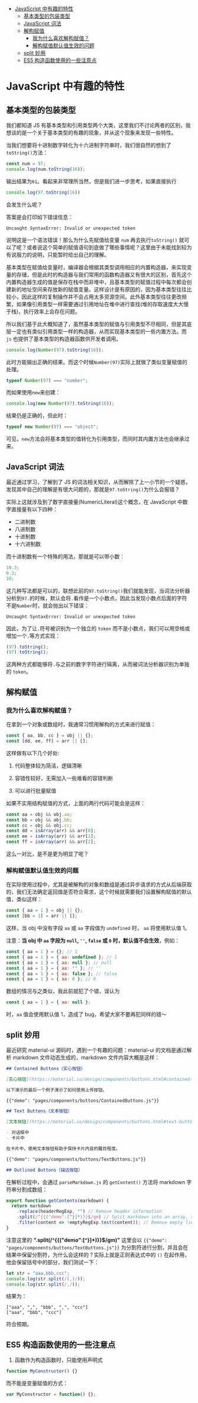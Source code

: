 <!-- TOC -->

- [JavaScript 中有趣的特性](#javascript-中有趣的特性)
    - [基本类型的包装类型](#基本类型的包装类型)
    - [JavaScript 词法](#javascript-词法)
    - [解构赋值](#解构赋值)
        - [我为什么喜欢解构赋值？](#我为什么喜欢解构赋值)
        - [解构赋值默认值生效的问题](#解构赋值默认值生效的问题)
    - [split 妙用](#split-妙用)
    - [ES5 构造函数使用的一些注意点](#es5-构造函数使用的一些注意点)

<!-- /TOC -->

# JavaScript 中有趣的特性

## 基本类型的包装类型

我们都知道 JS 有基本类型和引用类型两个大类，这里我们不讨论两者的区别，我想谈的是一个关于基本类型的有趣的现象，并从这个现象来发现一些特性。

当我们想要将十进制数字转化为十六进制字符串时，我们很自然的想到了`toString()`方法：

```js
const num = 97;
console.log(num.toString(16));
```

输出结果为`61`。看起来非常理所当然，但是我们进一步思考，如果直接执行

```js
console.log(97.toString(16))
```

会发生什么呢？

答案是会打印如下错误信息：

```
Uncaught SyntaxError: Invalid or unexpected token
```

说明这是一个语法错误！那么为什么先赋值给变量 `num` 再去执行`toString()` 就可以了呢？或者说这个简单的赋值语句到底做了哪些事情呢？这里由于未能找到较为有说服力的说明，只能暂时给出自己的理解。

基本类型在赋值给变量时，编译器会根据其类型调用相应的内置构造器，来实现变量的存储，但是此时的构造器与我们常用的函数构造器又有很大的区别，首先这个内置构造器生成的值是保存在栈中而非堆中，且基本类型的赋值过程中每次都会创建新的地址空间来存放新的赋值变量。这样设计是有原因的，因为基本类型往往比较小，因此这样的复制操作并不会占用太多资源空间。此外基本类型往往更改频繁，如果像引用类型一样需要通过引用地址在堆中进行查找(堆的存取速度大大慢于栈)，执行效率上会存在问题。

所以我们基于此大概知道了，虽然基本类型的赋值与引用类型不尽相同，但是其底层一定也有类似引用类型一样的构造器，从而实现基本类型的一些内置方法。而 `js` 也提供了基本类型的构造器函数供开发者调用。

```js
console.log(Number(97).toString(16));
```

此时方能输出正确的结果。而这个时候`Number(97)`实际上就做了类似变量赋值的处理。

```js
typeof Number(97) === "number";
```

而如果使用`new`来创建：

```js
console.log(new Number(97).toString(16));
```

结果仍是正确的，但此时：

```js
typeof new Number(97) === "object";
```

可见，`new`方法会将基本类型的值转化为引用类型，而同时其内置方法也会继承过来。

## JavaScript 词法

最近通过学习，了解到了 JS 的词法相关知识，从而解除了上一小节的一个疑惑，发现其中自己的理解是有很大问题的，那就是`97.toString()`为什么会报错？

实际上这就涉及到了数字直接量(NumericLiteral)这个概念，在 JavaScript 中数字直接量有以下四种：

- 二进制数
- 八进制数
- 十进制数
- 十六进制数

而十进制数有一个特殊的用法，那就是可以带小数：

```js
10.3;
0.3;
10;
```

这几种写法都是可以的，联想此前的`97.toString()`我们就能发现，当词法分析器分析到`97.`的时候，默认会将`.`看作是一个小数点，因此当发现小数点后面的字符不是`Number`时，就会抛出以下错误：

```
Uncaught SyntaxError: Invalid or unexpected token
```

因此，为了让`.`符号被识别为一个独立的 `token` 而不是小数点，我们可以用空格或增加一个`.`等方式实现：

```js
(97).toString();
(97).toString();
```

这两种方式都能够将`.`与之前的数字字符进行隔离，从而被词法分析器识别为单独的 `token`。

## 解构赋值

### 我为什么喜欢解构赋值？

在拿到一个对象或数组时，我通常习惯用解构的方式来进行赋值：

```js
const { aa, bb, cc } = obj || {};
const [dd, ee, ff] = arr || [];
```

这样做有以下几个好处:

1. 代码整体较为简洁，逻辑清晰

2. 容错性较好，无需加入一些难看的容错判断

3. 可以进行批量赋值

如果不实用结构赋值的方式，上面的两行代码可能会是这样：

```js
const aa = obj && obj.aa;
const bb = obj && obj.bb;
const cc = obj && obj.cc;
const dd = isArray(arr) && arr[0];
const ee = isArray(arr) && arr[1];
const ff = isArray(arr) && arr[2];
```

这么一对比，是不是更为明显了呢？

### 解构赋值默认值生效的问题

在实际使用过程中，尤其是被解构的对象和数组是通过异步请求的方式从后端获取的，我们无法确定返回值是否符合需求，这个时候就需要我们设置解构赋值的默认值，类似这样：

```js
const { aa = 1 } = obj || {};
const [bb = 1] = arr || [];
```

这样，当 obj 中没有字段 `aa` 或 `aa` 字段值为 `undefined` 时， `aa` 将使用默认值 1。

注意：**当 obj 中 `aa` 字段为 `null`, `''`, `false` 或 `0` 时，默认值不会生效**，例如：

```js
const { aa = 1 } = {}; // 1
const { aa = 1 } = { aa: undefined }; // 1
const { aa = 1 } = { aa: null }; // null
const { aa = 1 } = { aa: "" }; // ''
const { aa = 1 } = { aa: false }; // false
const { aa = 1 } = { aa: 0 }; // 0
```

数组的情况与之类似，我此前就犯了个错，误认为

```js
const { aa = 1 } = { aa: null };
```

时，`aa` 值会使用默认值 1，造成了 bug，希望大家不要再犯同样的错～

## split 妙用

最近研究 material-ui 源码时，遇到一个有趣的问题：material-ui 的文档是通过解析 markdown 文件动态生成的，markdown 文件内容大概是这样：

```md
## Contained Buttons（实心按钮）

[实心按钮](https://material.io/design/components/buttons.html#contained-button)表示高度的强调, 根据他们的立体效果和填充颜色来区分彼此。 它们用于触发应用程序所具有的主要功能。

以下演示的最后一个例子演示了如何使用上传按钮。

{{"demo": "pages/components/buttons/ContainedButtons.js"}}

## Text Buttons（文本按钮）

[文本按钮](https://material.io/design/components/buttons.html#text-button)通常用于不太醒目的操作, 包括那些位于:

- 对话框中
- 卡片中

在卡片中，使用文本按钮有助于保持卡片内容的醒目程度。

{{"demo": "pages/components/buttons/TextButtons.js"}}

## Outlined Buttons（描边按钮）
```

在解析过程中，会通过 `parseMarkdown.js` 的 `getContent()` 方法将 markdown 字符串分割成数组：

```js
export function getContents(markdown) {
  return markdown
    .replace(headerRegExp, "") // Remove header information
    .split(/^{{("demo":[^}]*)}}$/gm) // Split markdown into an array, separating demos
    .filter(content => !emptyRegExp.test(content)); // Remove empty lines
}
```

注意这里的 **“.split(/^{{("demo":[^}]*)}}\$/gm)”** 这里会以 `{{"demo": "pages/components/buttons/TextButtons.js"}}` 为分割符进行分割，并且会在结果中保留分割符，为什么会这样的？实际上就是正则表达式中的 `()` 在起作用，他会保留括号中的部分，我们测试一下：

```js
let str = "aaa,bbb,ccc";
console.log(str.split(/(,)/));
console.log(str.split(/,/));
```

结果为：

```
["aaa", ",", "bbb", ",", "ccc"]
["aaa", "bbb", "ccc"]
```

符合预期。

## ES5 构造函数使用的一些注意点

1. 函数作为构造函数时，只能使用声明式

```js
function MyConstructor() {}
```

而不能是变量赋值的方式：

```js
var MyConstructor = function() {};
```
